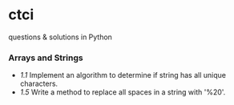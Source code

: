 # ctci

questions & solutions in Python

### Arrays and Strings

* _1.1_ Implement an algorithm to determine if string has all unique characters.
* _1.5_ Write a method to replace all spaces in a string with '%20'.
